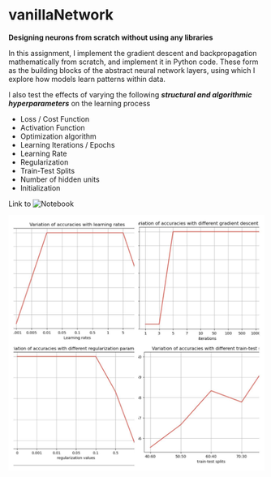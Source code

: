 # vanillaNetwork 
**Designing neurons from scratch without using any libraries**

In this assignment, I implement the gradient descent and backpropagation mathematically from scratch, and implement it in Python code. These form as the building blocks of the abstract neural network layers, using which I explore how models learn patterns within data. 

I also test the effects of varying the following ***structural and algorithmic hyperparameters*** on the learning process
- Loss / Cost Function
- Activation Function
- Optimization algorithm
- Learning Iterations / Epochs
- Learning Rate
- Regularization
- Train-Test Splits
- Number of hidden units
- Initialization

Link to ![Notebook](notebooks/vanillaNetwork.ipynb)

![AccuraciesVariation](<img/AccuraciesVariation.jpg>)
